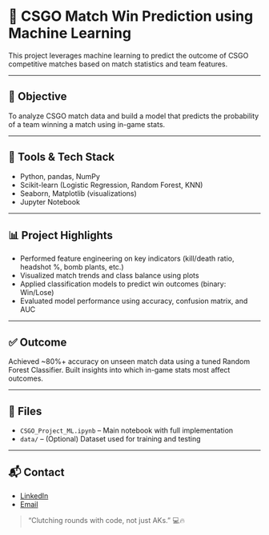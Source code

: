 # 🔫 CSGO Match Win Prediction using Machine Learning

This project leverages machine learning to predict the outcome of CSGO competitive matches based on match statistics and team features.

---

## 🎯 Objective

To analyze CSGO match data and build a model that predicts the probability of a team winning a match using in-game stats.

---

## 🧰 Tools & Tech Stack

- Python, pandas, NumPy  
- Scikit-learn (Logistic Regression, Random Forest, KNN)  
- Seaborn, Matplotlib (visualizations)  
- Jupyter Notebook

---

## 📊 Project Highlights

- Performed feature engineering on key indicators (kill/death ratio, headshot %, bomb plants, etc.)
- Visualized match trends and class balance using plots
- Applied classification models to predict win outcomes (binary: Win/Lose)
- Evaluated model performance using accuracy, confusion matrix, and AUC

---

## ✅ Outcome

Achieved ~80%+ accuracy on unseen match data using a tuned Random Forest Classifier. Built insights into which in-game stats most affect outcomes.

---

## 📁 Files

- `CSGO_Project_ML.ipynb` – Main notebook with full implementation
- `data/` – (Optional) Dataset used for training and testing

---

## 📬 Contact

- [LinkedIn](https://linkedin.com/in/upesh-khairnar)  
- [Email](mailto:upeshkhairnar03@gmail.com)

> “Clutching rounds with code, not just AKs.” 💻🔥
